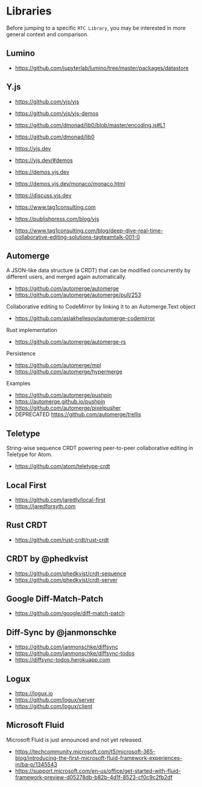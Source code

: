 # Libraries

Before jumping to a specific `RTC Library`, you may be interested in more general context and comparison.

## Lumino

- <https://github.com/jupyterlab/lumino/tree/master/packages/datastore>

## Y.js

- <https://github.com/yjs/yjs>
- <https://github.com/yjs/yjs-demos>
- <https://github.com/dmonad/lib0/blob/master/encoding.js#L1>
- <https://github.com/dmonad/lib0>

- <https://yjs.dev>
- <https://yjs.dev/#demos>
- <https://demos.yjs.dev>
- <https://demos.yjs.dev/monaco/monaco.html>

- <https://discuss.yjs.dev>
- <https://www.tag1consulting.com>

- <https://publishpress.com/blog/yjs>
- <https://www.tag1consulting.com/blog/deep-dive-real-time-collaborative-editing-solutions-tagteamtalk-001-0>

## Automerge

A JSON-like data structure (a CRDT) that can be modified concurrently by different users, and merged again automatically.

- <https://github.com/automerge/automerge>
- <https://github.com/automerge/automerge/pull/253>

Collaborative editing to CodeMirror by linking it to an Automerge.Text object

- <https://github.com/aslakhellesoy/automerge-codemirror>

Rust implementation

- <https://github.com/automerge/automerge-rs>

Persistence

- <https://github.com/automerge/mpl>
- <https://github.com/automerge/hypermerge>

Examples

- <https://github.com/automerge/pushpin>
- <https://automerge.github.io/pushpin>
- <https://github.com/automerge/pixelpusher>
- DEPRECATED <https://github.com/automerge/trellis>

## Teletype

String-wise sequence CRDT powering peer-to-peer collaborative editing in Teletype for Atom.

- <https://github.com/atom/teletype-crdt>

## Local First

- <https://github.com/jaredly/local-first>
- <https://jaredforsyth.com>

## Rust CRDT

- <https://github.com/rust-crdt/rust-crdt>

## CRDT by @phedkvist

- <https://github.com/phedkvist/crdt-sequence>
- <https://github.com/phedkvist/crdt-server>

## Google Diff-Match-Patch

- <https://github.com/google/diff-match-patch>

## Diff-Sync by @janmonschke

- <https://github.com/janmonschke/diffsync>
- <https://github.com/janmonschke/diffsync-todos>
- <https://diffsync-todos.herokuapp.com>

## Logux

- <https://logux.io>
- <https://github.com/logux/server>
- <https://github.com/logux/client>

## Microsoft Fluid

Microsoft Fluid is just announced and not yet released.

- <https://techcommunity.microsoft.com/t5/microsoft-365-blog/introducing-the-first-microsoft-fluid-framework-experiences-in/ba-p/1345543>
- <https://support.microsoft.com/en-us/office/get-started-with-fluid-framework-preview-d05278db-b82b-4d1f-8523-cf0c9c2fb2df>
